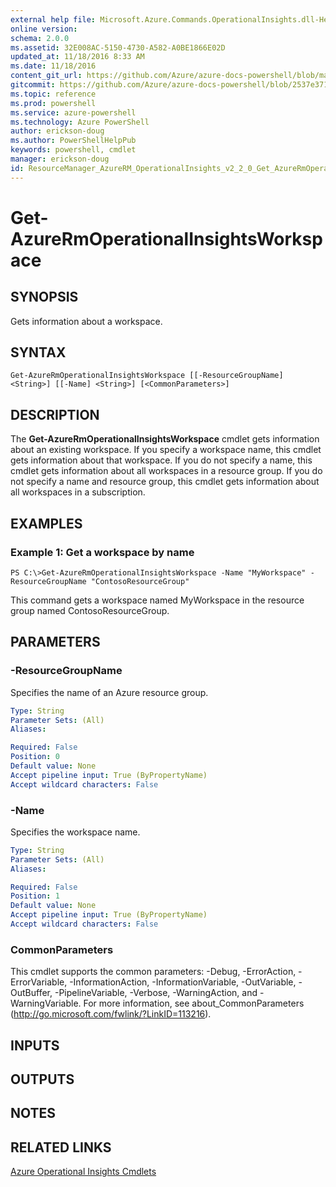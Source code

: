 ```yaml
---
external help file: Microsoft.Azure.Commands.OperationalInsights.dll-Help.xml
online version: 
schema: 2.0.0
ms.assetid: 32E008AC-5150-4730-A582-A0BE1866E02D
updated_at: 11/18/2016 8:33 AM
ms.date: 11/18/2016
content_git_url: https://github.com/Azure/azure-docs-powershell/blob/master/azureps-cmdlets-docs/ResourceManager/AzureRM.OperationalInsights/v2.2.0/Get-AzureRmOperationalInsightsWorkspace.md
gitcommit: https://github.com/Azure/azure-docs-powershell/blob/2537e371256820c5575d89299741a8f7b6f7e585/azureps-cmdlets-docs/ResourceManager/AzureRM.OperationalInsights/v2.2.0/Get-AzureRmOperationalInsightsWorkspace.md
ms.topic: reference
ms.prod: powershell
ms.service: azure-powershell
ms.technology: Azure PowerShell
author: erickson-doug
ms.author: PowerShellHelpPub
keywords: powershell, cmdlet
manager: erickson-doug
id: ResourceManager_AzureRM_OperationalInsights_v2_2_0_Get_AzureRmOperationalInsightsWorkspace_md
---
```


# Get-AzureRmOperationalInsightsWorkspace

## SYNOPSIS
Gets information about a workspace.

## SYNTAX

```
Get-AzureRmOperationalInsightsWorkspace [[-ResourceGroupName] <String>] [[-Name] <String>] [<CommonParameters>]
```

## DESCRIPTION
The **Get-AzureRmOperationalInsightsWorkspace** cmdlet gets information about an existing workspace.
If you specify a workspace name, this cmdlet gets information about that workspace.
If you do not specify a name, this cmdlet gets information about all workspaces in a resource group.
If you do not specify a name and resource group, this cmdlet gets information about all workspaces in a subscription.

## EXAMPLES

### Example 1: Get a workspace by name
```
PS C:\>Get-AzureRmOperationalInsightsWorkspace -Name "MyWorkspace" -ResourceGroupName "ContosoResourceGroup"
```

This command gets a workspace named MyWorkspace in the resource group named ContosoResourceGroup.

## PARAMETERS

### -ResourceGroupName
Specifies the name of an Azure resource group.

```yaml
Type: String
Parameter Sets: (All)
Aliases: 

Required: False
Position: 0
Default value: None
Accept pipeline input: True (ByPropertyName)
Accept wildcard characters: False
```

### -Name
Specifies the workspace name.

```yaml
Type: String
Parameter Sets: (All)
Aliases: 

Required: False
Position: 1
Default value: None
Accept pipeline input: True (ByPropertyName)
Accept wildcard characters: False
```

### CommonParameters
This cmdlet supports the common parameters: -Debug, -ErrorAction, -ErrorVariable, -InformationAction, -InformationVariable, -OutVariable, -OutBuffer, -PipelineVariable, -Verbose, -WarningAction, and -WarningVariable. For more information, see about_CommonParameters (http://go.microsoft.com/fwlink/?LinkID=113216).

## INPUTS

## OUTPUTS

## NOTES

## RELATED LINKS

[Azure Operational Insights Cmdlets](xref:ResourceManager/AzureRM.OperationalInsights/v2.2.0/AzureRM.OperationalInsights.md)


